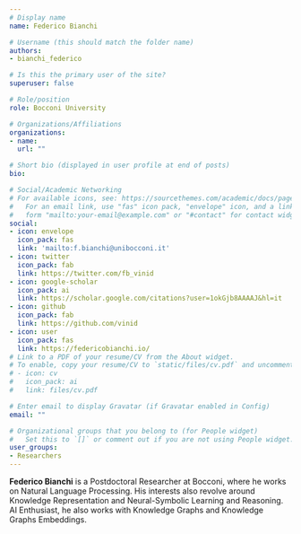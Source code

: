 ```yaml
---
# Display name
name: Federico Bianchi

# Username (this should match the folder name)
authors:
- bianchi_federico

# Is this the primary user of the site?
superuser: false

# Role/position
role: Bocconi University

# Organizations/Affiliations
organizations:
- name:
  url: ""

# Short bio (displayed in user profile at end of posts)
bio:

# Social/Academic Networking
# For available icons, see: https://sourcethemes.com/academic/docs/page-builder/#icons
#   For an email link, use "fas" icon pack, "envelope" icon, and a link in the
#   form "mailto:your-email@example.com" or "#contact" for contact widget.
social:
- icon: envelope
  icon_pack: fas
  link: 'mailto:f.bianchi@unibocconi.it'  
- icon: twitter
  icon_pack: fab
  link: https://twitter.com/fb_vinid
- icon: google-scholar
  icon_pack: ai
  link: https://scholar.google.com/citations?user=1okGjb8AAAAJ&hl=it
- icon: github
  icon_pack: fab
  link: https://github.com/vinid
- icon: user
  icon_pack: fas
  link: https://federicobianchi.io/
# Link to a PDF of your resume/CV from the About widget.
# To enable, copy your resume/CV to `static/files/cv.pdf` and uncomment the lines below.
# - icon: cv
#   icon_pack: ai
#   link: files/cv.pdf

# Enter email to display Gravatar (if Gravatar enabled in Config)
email: ""

# Organizational groups that you belong to (for People widget)
#   Set this to `[]` or comment out if you are not using People widget.
user_groups:
- Researchers
---
```


**Federico Bianchi** is a Postdoctoral Researcher at Bocconi, where he works on Natural Language Processing.
His interests also revolve around Knowledge Representation and Neural-Symbolic Learning and Reasoning. AI Enthusiast, he also works with Knowledge Graphs and Knowledge Graphs Embeddings.
